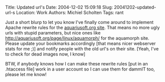 Title: Updated url's
Date: 2004-12-02 15:09:18
Slug: 20041202-updated-url-s
Location: Work
Authors: Michiel Scholten
Tags: rant

<p>Just a short blurp to let you know I've finally come around to implement Apache rewrite rules for the <a href="/">aquariusoft.org site</a>. That means no more ugly urls with stupid parameters, but nice ones like <a href="http://aquariusoft.org/page/linux/aquamorph/">http://aquariusoft.org/page/linux/aquamorph/</a> for the aquamorph site. Please update your bookmarks accordingly [that means nicer webserver stats for me ;)] and notify people with the old url's on their site. [Yeah, I've to check for dead images now, I know]</p>
<p>BTW, if anybody knows how I can make these rewrite rules [put in an .htaccess file] work in a user account so I can use them for dammIT too, please let me know!</p>